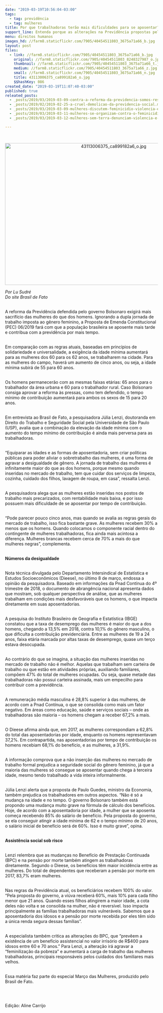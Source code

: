```yaml
---
date: "2019-03-19T10:56:04-03:00"
tags:
  - tag: previdência
  - tag: mulheres
title: Por que trabalhadoras terão mais dificuldades para se aposentar?
support_line: Entenda porque as alterações na Previdência propostas pelo governo Bolsonaro penaliza ainda mais as mulheres
menu: direitos humanos
images_hd: //farm8.staticflickr.com/7905/40454511803_3675a71a66_b.jpg
layout: post
files:
  - link: //farm8.staticflickr.com/7905/40454511803_3675a71a66_b.jpg
    original: //farm8.staticflickr.com/7905/40454511803_8248327987_o.jpg
    thumbnail: //farm8.staticflickr.com/7905/40454511803_3675a71a66_t.jpg
    medium: //farm8.staticflickr.com/7905/40454511803_3675a71a66_z.jpg
    small: //farm8.staticflickr.com/7905/40454511803_3675a71a66_n.jpg
    title: 43113006375_ca899182a6_o.jpg
    $$hashKey: 086
created_date: "2019-03-19T11:07:40-03:00"
published: true
releated_posts:
  - _posts/2019/03/2019-03-09-contra-a-reforma-da-previdencia-somos-resistencia.md
  - _posts/2019/02/2019-02-25-a-cruel-demolicao-da-previdencia-social.md
  - _posts/2019/03/2019-03-09-mulheres-discutem-feminicidio-violencia-e-direitos-reprodutivos-em-porto-alegre.md
  - _posts/2019/03/2019-03-11-mulheres-se-organizam-contra-o-feminicidio-e-a-reforma-da-previdencia-no-piaui.md
  - _posts/2019/03/2019-03-12-mulheres-sem-terra-denunciam-violencia-e-ocupam-fazenda-de-joao-de-deus.md

---
```

<p>&nbsp;</p>

<p style="text-align:center"><img alt="43113006375_ca899182a6_o.jpg" height="467" src="//farm8.staticflickr.com/7905/40454511803_3675a71a66_b.jpg" width="700" /></p>

<p><em>Por Lu Sudr&eacute;<br />
Do site Brasil de Fato</em></p>

<p><br />
A reforma da Previd&ecirc;ncia defendida pelo governo Bolsonaro exigir&aacute; mais sacrif&iacute;cio das mulheres do que dos homens. Ignorando a dupla jornada de trabalho imposta ao g&ecirc;nero feminino, a Proposta de Emenda Constitucional (PEC) 06/2019 far&aacute; com que a popula&ccedil;&atilde;o brasileira se aposente mais tarde e contribua com a previd&ecirc;ncia por mais tempo.</p>

<p><br />
Em compara&ccedil;&atilde;o com as regras atuais, baseadas em princ&iacute;pios de solidariedade e universalidade, a exig&ecirc;ncia da idade m&iacute;nima aumentar&aacute; para as mulheres dos 60 para os 62 anos, se trabalharem na cidade. Para as mulheres do campo, haver&aacute; um aumento de cinco anos, ou seja, a idade m&iacute;nima subir&aacute; de 55 para 60 anos.</p>

<p><br />
Os homens permanecer&atilde;o com as mesmas faixas et&aacute;rias: 65 anos para o trabalhador da &aacute;rea urbana e 60 para o trabalhador rural. Caso Bolsonaro consiga aprovar a reforma &agrave;s pressas, como tem defendido, o tempo m&iacute;nimo de contribui&ccedil;&atilde;o aumentar&aacute; para ambos os sexos de 15 para 20 anos.</p>

<p><br />
Em entrevista ao Brasil de Fato, a pesquisadora J&uacute;lia Lenzi, doutoranda em Direito do Trabalho e Seguridade Social pela Universidade de S&atilde;o Paulo (USP), avalia que a combina&ccedil;&atilde;o da eleva&ccedil;&atilde;o da idade m&iacute;nima com o aumento do tempo m&iacute;nimo de contribui&ccedil;&atilde;o &eacute; ainda mais perversa para as trabalhadoras.</p>

<p><br />
&ldquo;Equiparar as idades e as formas de aposentadoria, sem criar pol&iacute;ticas p&uacute;blicas para poder aliviar o sobretrabalho das mulheres, &eacute; uma forma de agravar a desigualdade de g&ecirc;nero. A jornada de trabalho das mulheres &eacute; infinitamente maior do que as dos homens, porque mesmo quando inseridas no mercado de trabalho, tem que cuidar dos servi&ccedil;os de limpeza, cozinha, cuidado dos filhos, lavagem de roupa, em casa&rdquo;, ressalta Lenzi.</p>

<p><br />
A pesquisadora alega que as mulheres est&atilde;o inseridas nos postos de trabalho mais precarizados, com rentabilidade mais baixa, e por isso possuem mais dificuldade de se aposentar por tempo de contribui&ccedil;&atilde;o.</p>

<p><br />
&ldquo;Pode parecer pouco cinco anos, mas quando se avalia as regras gerais do mercado de trabalho, isso fica bastante grave. As mulheres recebem 30% a menos que os homens. Quando colocamos o componente racial dentro do contingente de mulheres trabalhadoras, fica ainda mais acintosa a diferen&ccedil;a. Mulheres brancas recebem cerca de 70% a mais do que mulheres negras&rdquo;, complementa.</p>

<p><br />
<strong>N&uacute;meros da desigualdade</strong></p>

<p><br />
Nota t&eacute;cnica divulgada pelo Departamento Intersindical de Estat&iacute;stica e Estudos Socioecon&ocirc;micos (Dieese), no &uacute;ltimo 8 de mar&ccedil;o, endossa a opini&atilde;o da pesquisadora. Baseado em informa&ccedil;&otilde;es da Pnad Cont&iacute;nua do 4&ordm; trimestre de 2018, o documento de abrang&ecirc;ncia nacional apresenta dados que mostram, sob qualquer perspectiva de an&aacute;lise, que as mulheres trabalham em condi&ccedil;&otilde;es mais desfavor&aacute;veis que os homens, o que impacta diretamente em suas aposentadorias.</p>

<p><br />
A pesquisa do Instituto Brasileiro de Geografia e Estat&iacute;stica (IBGE) constatou que a taxa de desemprego das mulheres &eacute; maior do que a dos homens, chegando a 13,5% em 2018, contra 10,1% do g&ecirc;nero masculino, o que dificulta a contribui&ccedil;&atilde;o previdenci&aacute;ria. Entre as mulheres de 19 a 24 anos, faixa et&aacute;ria marcada por altas taxas de desemprego, quase um ter&ccedil;o estava desocupada.</p>

<p><br />
Ao contr&aacute;rio do que se imagina, a situa&ccedil;&atilde;o das mulheres inseridas no mercado de trabalho n&atilde;o &eacute; melhor. Aquelas que trabalham sem carteira de trabalho ou que est&atilde;o em atividades pr&oacute;prias, auxiliando familiares, comp&otilde;em 47% do total de mulheres ocupadas. Ou seja, quase metade das trabalhadoras n&atilde;o possui carteira assinada, mais um empecilho para contribuir com a previd&ecirc;ncia.</p>

<p><br />
A remunera&ccedil;&atilde;o m&eacute;dia masculina &eacute; 28,8% superior &agrave; das mulheres, de acordo com a Pnad Cont&iacute;nua, o que se consolida como mais um fator negativo. Em &aacute;reas como educa&ccedil;&atilde;o, sa&uacute;de e servi&ccedil;os sociais &ndash; onde as trabalhadoras s&atilde;o maioria &ndash; os homens chegam a receber 67,2% a mais.</p>

<p><br />
O Dieese afirma ainda que, em 2017, as mulheres correspondiam a 62,8% do total das aposentadorias por idade, enquanto os homens representavam 37,2%. Em contrapartida, nas aposentadorias por tempo de contribui&ccedil;&atilde;o os homens recebiam 68,1% do benef&iacute;cio, e as mulheres, a 31,9%.</p>

<p><br />
A informa&ccedil;&atilde;o comprova que a n&atilde;o inser&ccedil;&atilde;o das mulheres no mercado de trabalho formal prejudica a seguridade social do g&ecirc;nero feminino, j&aacute; que a maioria das mulheres s&oacute; consegue se aposentar quando chega &agrave; terceira idade, mesmo tendo trabalhado a vida inteira informalmente.</p>

<p><br />
J&uacute;lia Lenzi alerta que a proposta de Paulo Guedes, ministro da Economia, tamb&eacute;m prejudica os trabalhadores em outros aspectos. &ldquo;N&atilde;o &eacute; s&oacute; a mudan&ccedil;a na idade e no tempo. O governo Bolsonaro tamb&eacute;m est&aacute; propondo uma mudan&ccedil;a muito grave na f&oacute;rmula de c&aacute;lculo dos benef&iacute;cios. Hoje, de acordo com a aposentadoria por idade, a mulher que se aposenta come&ccedil;a recebendo 85% do sal&aacute;rio de benef&iacute;cio. Pela proposta do governo, se ela conseguir atingir a idade m&iacute;nima de 62 e o tempo m&iacute;nimo de 20 anos, o sal&aacute;rio inicial de benef&iacute;cio ser&aacute; de 60%. Isso &eacute; muito grave&rdquo;, opina.</p>

<p><br />
<strong>Assist&ecirc;ncia social sob risco</strong></p>

<p><br />
Lenzi relembra que as mudan&ccedil;as no Benef&iacute;cio de Presta&ccedil;&atilde;o Continuada (BPC) e na pens&atilde;o por morte tamb&eacute;m atingem as trabalhadoras diretamente. Segundo o Dieese, os benef&iacute;cios t&ecirc;m maior incid&ecirc;ncia entre as mulheres. Do total de dependentes que receberam a pens&atilde;o por morte em 2017, 83,7% eram mulheres.</p>

<p><br />
Nas regras da Previd&ecirc;ncia atual, os benefici&aacute;rios recebem 100% do valor. &ldquo;Pela proposta do governo, a vi&uacute;va receber&aacute; 60%, mais 10% para cada filho menor que 21 anos. Quando esses filhos atingirem a maior idade, a cota deles n&atilde;o volta e se consolida na mulher, n&atilde;o &eacute; revers&iacute;vel. Isso impacta principalmente as fam&iacute;lias trabalhadoras mais vulner&aacute;veis. Sabemos que a aposentadoria dos idosos e a pens&atilde;o por morte recebida por eles t&ecirc;m sido a &uacute;nica renda segura dessas fam&iacute;lias&rdquo;.</p>

<p><br />
A especialista tamb&eacute;m critica as altera&ccedil;&otilde;es do BPC, que &ldquo;prev&ecirc;em a exist&ecirc;ncia de um benef&iacute;cio assistencial no valor irris&oacute;rio de R$400 para idosos entre 60 e 70 anos.&rdquo; Para Lenzi, a altera&ccedil;&atilde;o ir&aacute; agravar a &ldquo;feminiliza&ccedil;&atilde;o da pobreza&rdquo; e aumentar&aacute; a carga de trabalho das mulheres trabalhadoras, principais respons&aacute;veis pelos cuidados dos familiares mais velhos.</p>

<p><br />
Essa mat&eacute;ria faz parte do especial Mar&ccedil;o das Mulheres, produzido pelo Brasil de Fato.</p>

<p><br />
&nbsp;</p>

<p>Edi&ccedil;&atilde;o: Aline Carrijo</p>
